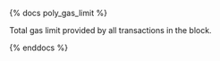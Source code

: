 {% docs poly_gas_limit %}

Total gas limit provided by all transactions in the block.

{% enddocs %}